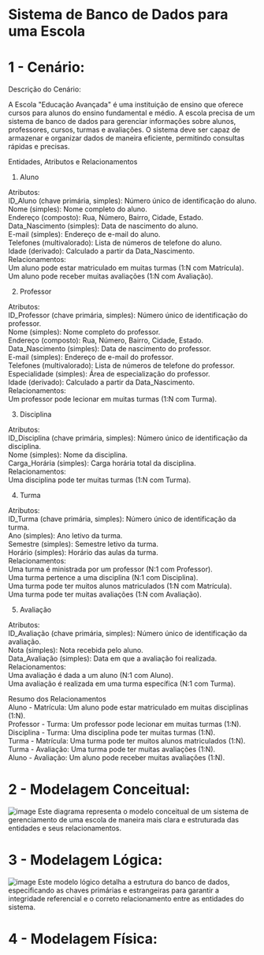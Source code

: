 # Sistema de Banco de Dados para uma Escola

# 1 - Cenário:

Descrição do Cenário:

A Escola "Educação Avançada" é uma instituição de ensino que oferece cursos para alunos do ensino fundamental e médio. A escola precisa de um sistema de banco de dados para gerenciar informações sobre alunos, professores, cursos, turmas e avaliações. O sistema deve ser capaz de armazenar e organizar dados de maneira eficiente, permitindo consultas rápidas e precisas.

Entidades, Atributos e Relacionamentos<br>
1. Aluno<br>

Atributos:<br>
ID_Aluno (chave primária, simples): Número único de identificação do aluno. <br>
Nome (simples): Nome completo do aluno.<br>
Endereço (composto): Rua, Número, Bairro, Cidade, Estado.<br>
Data_Nascimento (simples): Data de nascimento do aluno.<br>
E-mail (simples): Endereço de e-mail do aluno.<br>
Telefones (multivalorado): Lista de números de telefone do aluno.<br>
Idade (derivado): Calculado a partir da Data_Nascimento.<br>
Relacionamentos:<br>
Um aluno pode estar matriculado em muitas turmas (1:N com Matrícula).<br>
Um aluno pode receber muitas avaliações (1:N com Avaliação).<br>

2. Professor<br>

Atributos:<br>
ID_Professor (chave primária, simples): Número único de identificação do professor.<br>
Nome (simples): Nome completo do professor.<br>
Endereço (composto): Rua, Número, Bairro, Cidade, Estado.<br>
Data_Nascimento (simples): Data de nascimento do professor.<br>
E-mail (simples): Endereço de e-mail do professor.<br>
Telefones (multivalorado): Lista de números de telefone do professor.<br>
Especialidade (simples): Área de especialização do professor.<br>
Idade (derivado): Calculado a partir da Data_Nascimento.<br>
Relacionamentos:<br>
Um professor pode lecionar em muitas turmas (1:N com Turma).<br>

3. Disciplina<br>

Atributos:<br>
ID_Disciplina (chave primária, simples): Número único de identificação da disciplina.<br>
Nome (simples): Nome da disciplina.<br>
Carga_Horária (simples): Carga horária total da disciplina.<br>
Relacionamentos:<br>
Uma disciplina pode ter muitas turmas (1:N com Turma).<br>

4. Turma<br>

Atributos:<br>
ID_Turma (chave primária, simples): Número único de identificação da turma.<br>
Ano (simples): Ano letivo da turma.<br>
Semestre (simples): Semestre letivo da turma.<br>
Horário (simples): Horário das aulas da turma.<br>
Relacionamentos:<br>
Uma turma é ministrada por um professor (N:1 com Professor).<br>
Uma turma pertence a uma disciplina (N:1 com Disciplina).<br>
Uma turma pode ter muitos alunos matriculados (1:N com Matrícula).<br>
Uma turma pode ter muitas avaliações (1:N com Avaliação).<br>

5. Avaliação<br>

Atributos:<br>
ID_Avaliação (chave primária, simples): Número único de identificação da avaliação.<br>
Nota (simples): Nota recebida pelo aluno.<br>
Data_Avaliação (simples): Data em que a avaliação foi realizada.<br>
Relacionamentos:<br>
Uma avaliação é dada a um aluno (N:1 com Aluno).<br>
Uma avaliação é realizada em uma turma específica (N:1 com Turma).<br>

Resumo dos Relacionamentos<br>
Aluno - Matrícula: Um aluno pode estar matriculado em muitas disciplinas (1:N).<br>
Professor - Turma: Um professor pode lecionar em muitas turmas (1:N).<br>
Disciplina - Turma: Uma disciplina pode ter muitas turmas (1:N).<br>
Turma - Matrícula: Uma turma pode ter muitos alunos matriculados (1:N).<br>
Turma - Avaliação: Uma turma pode ter muitas avaliações (1:N).<br>
Aluno - Avaliação: Um aluno pode receber muitas avaliações (1:N).<br>

# 2 - Modelagem Conceitual: <br>

![image](https://github.com/vitoria-vs/Modelagem-de-Banco-de-Dados/assets/149893034/efad42fb-2c8c-4f20-b605-e525b94b83d8)
Este diagrama representa o modelo conceitual de um sistema de gerenciamento de uma escola de maneira mais clara e estruturada das entidades e seus relacionamentos.<br>

# 3 - Modelagem Lógica:<br>

![image](https://github.com/vitoria-vs/Modelagem-de-Banco-de-Dados/assets/149893034/0033e7e4-6698-4452-9ab8-d2431e78205c)
Este modelo lógico detalha a estrutura do banco de dados, especificando as chaves primárias e estrangeiras para garantir a integridade referencial e o correto relacionamento entre as entidades do sistema.<br>

# 4 - Modelagem Física:<br>










